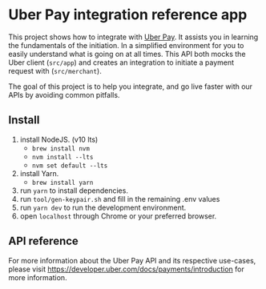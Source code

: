 # Uber Pay integration reference app

This project shows how to integrate with [Uber Pay](https://developer.uber.com/docs/payments/introduction). It assists you in learning the fundamentals of the initiation. In a simplified environment for you to easily understand what is going on at all times. This API both mocks the Uber client (`src/app`) and creates an integration to initiate a payment request with (`src/merchant`).

The goal of this project is to help you integrate, and go live faster with our APIs by avoiding common pitfalls.

## Install 
1. install NodeJS. (v10 lts)
    - `brew install nvm`
    - `nvm install --lts`
    - `nvm set default --lts`
2. install Yarn.
    - `brew install yarn`
3. run `yarn` to install dependencies.
4. run `tool/gen-keypair.sh` and fill in the remaining .env values
5. run `yarn dev` to run the development environment.
6. open `localhost` through Chrome or your preferred browser.

## API reference
For more information about the Uber Pay API and its respective use-cases, please visit https://developer.uber.com/docs/payments/introduction for more information.
